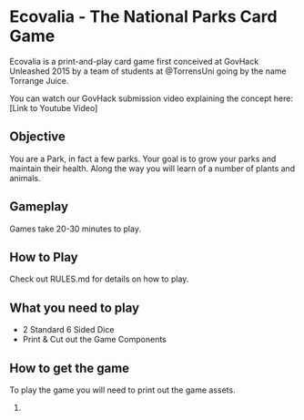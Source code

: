 Ecovalia - The National Parks Card Game
=======================================

Ecovalia is a print-and-play card game first conceived at GovHack Unleashed 2015 by a team of students at @TorrensUni going by the name Torrange Juice.

You can watch our GovHack submission video explaining the concept here:
[Link to Youtube Video]

Objective
---------

You are a Park, in fact a few parks.
Your goal is to grow your parks and maintain their health.
Along the way you will learn of a number of plants and animals.


Gameplay
--------
Games take 20-30 minutes to play.

How to Play
-----------
Check out RULES.md for details on how to play.

What you need to play
---------------------
* 2 Standard 6 Sided Dice
* Print & Cut out the Game Components



How to get the game
-------------------

To play the game you will need to print out the game assets.



1. 






